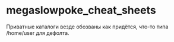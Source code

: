 # megaslowpoke_cheat_sheets
Приватные каталоги везде обозваны как придётся, что-то типа /home/user для дефолта.
